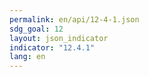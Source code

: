 ```yaml
---
permalink: en/api/12-4-1.json
sdg_goal: 12
layout: json_indicator
indicator: "12.4.1"
lang: en
---
```

